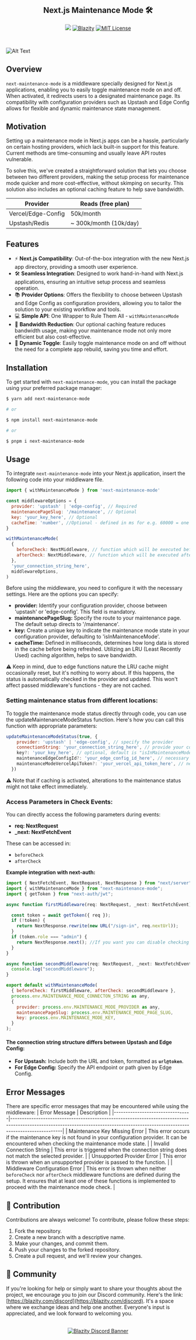 <p align="center">
  <h2 align="center">Next.js Maintenance Mode 🛠️</h2>
  <p align="center">
<a href="https://github.com/Blazity/next-maintenance-mode" target="_blank"><img src="https://img.shields.io/badge/Next.js-Experts-yellowgreen.svg" style="display: inherit;"/></a>
<a href="https://github.com/Blazity/next-maintenance-mode" target="_blank"><img alt="Blazity" src="https://img.shields.io/badge/Author-Blazity-green.svg" style="display: inherit;"/></a>
<a href="https://opensource.org/licenses/MIT/" target="_blank"><img alt="MIT License" src="https://img.shields.io/badge/License-MIT-blue.svg" style="display: inherit;"/></a>
  </p>
  <br>
</p>

![Alt Text](https://github.com/Blazity/next-maintenance-mode/raw/main/gif.gif?raw=true 'example usage')

## Overview

`next-maintenance-mode` is a middleware specially designed for Next.js applications, enabling you to easily toggle maintenance mode on and off. When activated, it redirects users to a designated maintenance page. Its compatibility with configuration providers such as Upstash and Edge Config allows for flexible and dynamic maintenance state management.

## Motivation

Setting up a maintenance mode in Next.js apps can be a hassle, particularly on certain hosting providers, which lack built-in support for this feature. Current methods are time-consuming and usually leave API routes vulnerable.

To solve this, we've created a straightforward solution that lets you choose between two different providers, making the setup process for maintenance mode quicker and more cost-effective, without skimping on security. This solution also includes an optional caching feature to help save bandwidth.

| Provider           | Reads (free plan)      |
| ------------------ | ---------------------- |
| Vercel/Edge-Config | 50k/month              |
| Upstash/Redis      | ~ 300k/month (10k/day) |

## Features

- ⚡️ **Next.js Compatibility**: Out-of-the-box integration with the new Next.js app directory, providing a smooth user experience.
- 🛠️ **Seamless Integration**: Designed to work hand-in-hand with Next.js applications, ensuring an intuitive setup process and seamless operation.
- 📚 **Provider Options**: Offers the flexibility to choose between Upstash and Edge Config as configuration providers, allowing you to tailor the solution to your existing workflow and tools.
- 💻 **Simple API**: One Wrapper to Rule Them All - `withMaintenanceMode`
- 💾 **Bandwidth Reduction**: Our optional caching feature reduces bandwidth usage, making your maintenance mode not only more efficient but also cost-effective.
- 🔄 **Dynamic Toggle**: Easily toggle maintenance mode on and off without the need for a complete app rebuild, saving you time and effort.

## Installation

To get started with `next-maintenance-mode`, you can install the package using your preferred package manager:

```bash
$ yarn add next-maintenance-mode

# or

$ npm install next-maintenance-mode

# or

$ pnpm i next-maintenance-mode
```

## Usage

To integrate `next-maintenance-mode` into your Next.js application, insert the following code into your middleware file.

```javascript
import { withMaintenanceMode } from 'next-maintenance-mode'

const middlewareOptions = {
  provider: 'upstash' | 'edge-config', // Required
  maintenancePageSlug: '/maintenance', // Optional
  key: 'your_key_here', // Optional
  cacheTime: 'number', //Optional - defined in ms for e.g. 60000 = one minute
}

withMaintenanceMode(
  {
    beforeCheck: NextMiddleware, // function which will be executed before checking the maintenance mode (if an instance of NextResponse is returned, checking maintenance mode status & afterCheck is skipped) 
    afterCheck: NextMiddleware, // function which will be executed after checking the maintenance mode (only if maintenance mode status is set to false)
  },
  'your_connection_string_here',
  middlewareOptions,
)
```

Before using the middleware, you need to configure it with the necessary settings. Here are the options you can specify:

- **provider:** Identify your configuration provider, choose between 'upstash' or 'edge-config'. This field is mandatory.
- **maintenancePageSlug:** Specify the route to your maintenance page. The default setup directs to '/maintenance'.
- **key:** Create a unique key to indicate the maintenance mode state in your configuration provider, defaulting to 'isInMaintenanceMode'.
- **cacheTime:** Defined in milliseconds, determines how long data is stored in the cache before being refreshed. Utilizing an LRU (Least Recently Used) caching algorithm, helps to save bandwidth.

⚠️ Keep in mind, due to edge functions nature the LRU cache might occasionally reset, but it's nothing to worry about. If this happens, the status is automatically checked in the provider and updated. This won't affect passed middleware's functions - they are not cached.

### Setting maintenance status from different locations:

To toggle the maintenance mode status directly through code, you can use the updateMaintenanceModeStatus function. Here's how you can call this function with appropriate parameters:

```javascript
updateMaintenanceModeStatus(true, {
    provider: 'upstash' | 'edge-config', // specify the provider
    connectionString: 'your_connection_string_here', // provide your connection string
    key?: 'your_key_here', // optional, default is "isInMaintenanceMode"
    maintenanceEdgeConfigId?: 'your_edge_config_id_here', // necessary for edge-config provider
    maintenanceModeVercelApiToken?: 'your_vercel_api_token_here', // necessary for edge-config provider
  })
```

⚠️ Note that if caching is activated, alterations to the maintenance status might not take effect immediately.

### Access Parameters in Check Events:

You can directly access the following parameters during events:
- **req: NextRequest**
- **_next: NextFetchEvent**

These can be accessed in:
- `beforeCheck`
- `afterCheck`

**Example integration with next-auth:**
```javascript
import { NextFetchEvent, NextRequest, NextResponse } from "next/server";
import { withMaintenanceMode } from "next-maintenance-mode";
import { getToken } from "next-auth/jwt";

async function firstMiddleware(req: NextRequest, _next: NextFetchEvent) {

  const token = await getToken({ req });
  if (!token) {
    return NextResponse.rewrite(new URL("/sign-in", req.nextUrl));
  }
  if (token.role === "admin") {
    return NextResponse.next(); //If you want you can disable checking maintenance mode for users with an admin role
  }
}

async function secondMiddleware(req: NextRequest, _next: NextFetchEvent) {
  console.log("secondMiddleware");
}

export default withMaintenanceMode(
  { beforeCheck: firstMiddleware, afterCheck: secondMiddleware },
  process.env.MAINTENANCE_MODE_CONNECTON_STRING as any,
  {
    provider: process.env.MAINTENANCE_MODE_PROVIDER as any,
    maintenancePageSlug: process.env.MAINTENANCE_MODE_PAGE_SLUG,
    key: process.env.MAINTENANCE_MODE_KEY,
  }
);
```

#### The connection string structure differs between Upstash and Edge Config:

- **For Upstash:** Include both the URL and token, formatted as **`url@token`**.
- **For Edge Config:** Specify the API endpoint or path given by Edge Config.

## Error Messages

There are specific error messages that may be encountered while using the middleware:
| Error Message | Description |
|---------------------------------|----------------------------------------------------------------------------------------------------------------------------------------------------------------------------------|
| Maintenance Key Missing Error | This error occurs if the maintenance key is not found in your configuration provider. It can be encountered when checking the maintenance mode state. |
| Invalid Connection String | This error is triggered when the connection string does not match the selected provider. |
| Unsupported Provider Error | This error is thrown when an unsupported provider is passed to the function. |
| Middleware Configuration Error | This error is thrown when neither `beforeCheck` nor `afterCheck` middleware functions are defined during the setup. It ensures that at least one of these functions is implemented to proceed with the maintenance mode check. |

## 🙌 Contribution

Contributions are always welcome! To contribute, please follow these steps:

1. Fork the repository.
2. Create a new branch with a descriptive name.
3. Make your changes, and commit them.
4. Push your changes to the forked repository.
5. Create a pull request, and we'll review your changes.

## 📡 Community

If you're looking for help or simply want to share your thoughts about the project, we encourage you to join our Discord community. Here's the link: [https://blazity.com/discord](https://blazity.com/discord). It's a space where we exchange ideas and help one another. Everyone's input is appreciated, and we look forward to welcoming you.

<br />
<a href="https://blazity.com/discord" style="width: 100%; display: flex; justify-content: center;">
  <img src="https://discordapp.com/api/guilds/1111676875782234175/widget.png?style=banner2" alt="Blazity Discord Banner"/>
</a>
<br />
